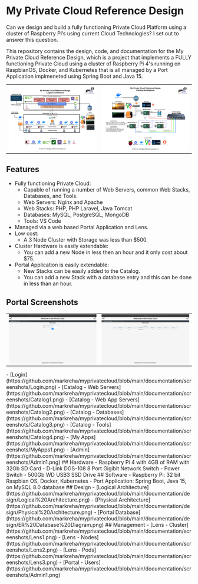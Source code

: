 # My Private Cloud Reference Design
Can we design and build a fully functioning Private Cloud Platform using a cluster of Raspberry PI’s using current Cloud Technologies? I set out to answer this question.

This repository contains the design, code, and documentation for the My Private Cloud Reference Design, which is a project that implements a FULLY functioning Private Cloud using a cluster of Raspberry Pi 4's running on RaspbianOS, Docker, and Kubernetes that is all managed by a Port Application implmeneted using Spring Boot and Java 15.

<table>
    <tr>
        <td><img src="https://github.com/markreha/myprivatecloud/blob/main/documentation/design/Logical%20Architecture.png" alt="My Private Cloud Logical Architecture"/></td>
         <td><img src="https://github.com/markreha/myprivatecloud/blob/main/documentation/design/Physical%20Architecture.png" alt="My Private Cloud Physical Architecture"/></td>
    </tr>
</table>

## Features
- Fully functioning Private Cloud:
    - Capable of running a number of Web Servers, common Web Stacks, Databases, and Tools.
    - Web Servers: Nginx and Apache
    - Web Stacks: PHP, PHP Laravel, Java Tomcat
    - Databases: MySQL, PostgreSQL, MongoDB
    - Tools: VS Code
- Managed via a web based Portal Application and Lens.
- Low cost:
    - A 3 Node Cluster with Storage was less than $500.
- Cluster Hardware is easily extendable:
    - You can add a new Node in less then an hour and it only cost about $75.
- Portal Application is easily extendable:
    - New Stacks can be easily added to the Catalog.
    - You can add a new Stack with a database entry and this can be done in less than an hour.
## Portal Screenshots
<table>
    <tr>
        <td><img src="https://github.com/markreha/myprivatecloud/blob/main/documentation/screenshots/Login.png"/></td>
        <td><img src="https://github.com/markreha/myprivatecloud/blob/main/documentation/screenshots/Admin1.png"/></td>
    </tr>
</table>
- [Login](https://github.com/markreha/myprivatecloud/blob/main/documentation/screenshots/Login.png)
- [Catalog - Web Servers](https://github.com/markreha/myprivatecloud/blob/main/documentation/screenshots/Catalog1.png)
- [Catalog - Web App Servers](https://github.com/markreha/myprivatecloud/blob/main/documentation/screenshots/Catalog2.png)
- [Catalog - Databases](https://github.com/markreha/myprivatecloud/blob/main/documentation/screenshots/Catalog3.png)
- [Catalog - Tools](https://github.com/markreha/myprivatecloud/blob/main/documentation/screenshots/Catalog4.png)
- [My Apps](https://github.com/markreha/myprivatecloud/blob/main/documentation/screenshots/MyApps1.png)
- [Admin](https://github.com/markreha/myprivatecloud/blob/main/documentation/screenshots/Admin1.png)
## Hardware
- Raspberry Pi 4 with 4GB of RAM with 32Gb SD Card
- D-Link DGS-108 8 Port Gigibit Network Switch
- Power Switch
- 500Gb WD USB3 SSD Drive
## Software
- Raspberry Pi: 32 bit Raspbian OS, Docker, Kubernetes
- Port Application: Spring Boot, Java 15, on MySQL 8.0 database
## Design
- [Logical Architecture](https://github.com/markreha/myprivatecloud/blob/main/documentation/design/Logical%20Architecture.png)
- [Physical Architecture](https://github.com/markreha/myprivatecloud/blob/main/documentation/design/Physical%20Architecture.png)
- [Portal Database](https://github.com/markreha/myprivatecloud/blob/main/documentation/design/ER%20Database%20Diagram.png)
## Management
- [Lens - Cluster](https://github.com/markreha/myprivatecloud/blob/main/documentation/screenshots/Lens1.png)
- [Lens - Nodes](https://github.com/markreha/myprivatecloud/blob/main/documentation/screenshots/Lens2.png)
- [Lens - Pods](https://github.com/markreha/myprivatecloud/blob/main/documentation/screenshots/Lens3.png)
- [Portal - Users](https://github.com/markreha/myprivatecloud/blob/main/documentation/screenshots/Admin1.png)



